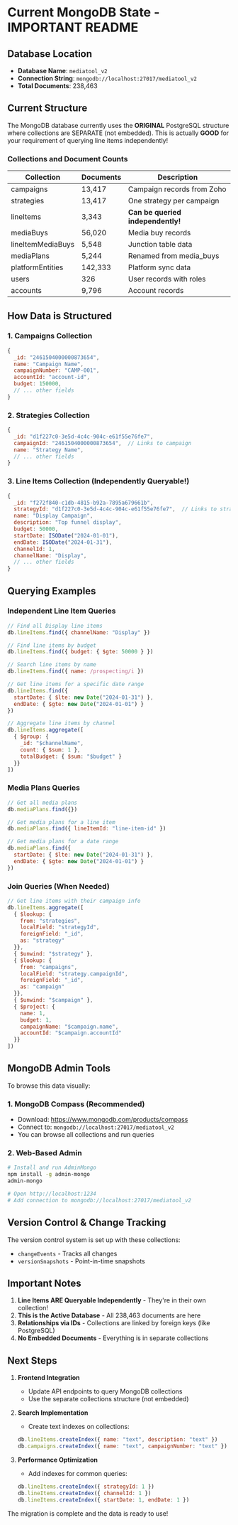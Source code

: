# Current MongoDB State - IMPORTANT README

## Database Location
- **Database Name**: `mediatool_v2`
- **Connection String**: `mongodb://localhost:27017/mediatool_v2`
- **Total Documents**: 238,463

## Current Structure

The MongoDB database currently uses the **ORIGINAL** PostgreSQL structure where collections are SEPARATE (not embedded). This is actually **GOOD** for your requirement of querying line items independently!

### Collections and Document Counts

| Collection | Documents | Description |
|------------|-----------|-------------|
| campaigns | 13,417 | Campaign records from Zoho |
| strategies | 13,417 | One strategy per campaign |
| lineItems | 3,343 | **Can be queried independently!** |
| mediaBuys | 56,020 | Media buy records |
| lineItemMediaBuys | 5,548 | Junction table data |
| mediaPlans | 5,244 | Renamed from media_buys |
| platformEntities | 142,333 | Platform sync data |
| users | 326 | User records with roles |
| accounts | 9,796 | Account records |

## How Data is Structured

### 1. Campaigns Collection
```javascript
{
  _id: "2461504000000873654",
  name: "Campaign Name",
  campaignNumber: "CAMP-001",
  accountId: "account-id",
  budget: 150000,
  // ... other fields
}
```

### 2. Strategies Collection
```javascript
{
  _id: "d1f227c0-3e5d-4c4c-904c-e61f55e76fe7",
  campaignId: "2461504000000873654",  // Links to campaign
  name: "Strategy Name",
  // ... other fields
}
```

### 3. Line Items Collection (Independently Queryable!)
```javascript
{
  _id: "f272f840-c1db-4815-b92a-7895a679661b",
  strategyId: "d1f227c0-3e5d-4c4c-904c-e61f55e76fe7",  // Links to strategy
  name: "Display Campaign",
  description: "Top funnel display",
  budget: 50000,
  startDate: ISODate("2024-01-01"),
  endDate: ISODate("2024-01-31"),
  channelId: 1,
  channelName: "Display",
  // ... other fields
}
```

## Querying Examples

### Independent Line Item Queries

```javascript
// Find all Display line items
db.lineItems.find({ channelName: "Display" })

// Find line items by budget
db.lineItems.find({ budget: { $gte: 50000 } })

// Search line items by name
db.lineItems.find({ name: /prospecting/i })

// Get line items for a specific date range
db.lineItems.find({
  startDate: { $lte: new Date("2024-01-31") },
  endDate: { $gte: new Date("2024-01-01") }
})

// Aggregate line items by channel
db.lineItems.aggregate([
  { $group: {
    _id: "$channelName",
    count: { $sum: 1 },
    totalBudget: { $sum: "$budget" }
  }}
])
```

### Media Plans Queries

```javascript
// Get all media plans
db.mediaPlans.find({})

// Get media plans for a line item
db.mediaPlans.find({ lineItemId: "line-item-id" })

// Get media plans for a date range
db.mediaPlans.find({
  startDate: { $lte: new Date("2024-01-31") },
  endDate: { $gte: new Date("2024-01-01") }
})
```

### Join Queries (When Needed)

```javascript
// Get line items with their campaign info
db.lineItems.aggregate([
  { $lookup: {
    from: "strategies",
    localField: "strategyId",
    foreignField: "_id",
    as: "strategy"
  }},
  { $unwind: "$strategy" },
  { $lookup: {
    from: "campaigns",
    localField: "strategy.campaignId",
    foreignField: "_id",
    as: "campaign"
  }},
  { $unwind: "$campaign" },
  { $project: {
    name: 1,
    budget: 1,
    campaignName: "$campaign.name",
    accountId: "$campaign.accountId"
  }}
])
```

## MongoDB Admin Tools

To browse this data visually:

### 1. MongoDB Compass (Recommended)
- Download: https://www.mongodb.com/products/compass
- Connect to: `mongodb://localhost:27017/mediatool_v2`
- You can browse all collections and run queries

### 2. Web-Based Admin
```bash
# Install and run AdminMongo
npm install -g admin-mongo
admin-mongo

# Open http://localhost:1234
# Add connection to mongodb://localhost:27017/mediatool_v2
```

## Version Control & Change Tracking

The version control system is set up with these collections:
- `changeEvents` - Tracks all changes
- `versionSnapshots` - Point-in-time snapshots

## Important Notes

1. **Line Items ARE Queryable Independently** - They're in their own collection!
2. **This is the Active Database** - All 238,463 documents are here
3. **Relationships via IDs** - Collections are linked by foreign keys (like PostgreSQL)
4. **No Embedded Documents** - Everything is in separate collections

## Next Steps

1. **Frontend Integration**
   - Update API endpoints to query MongoDB collections
   - Use the separate collections structure (not embedded)

2. **Search Implementation**
   - Create text indexes on collections:
   ```javascript
   db.lineItems.createIndex({ name: "text", description: "text" })
   db.campaigns.createIndex({ name: "text", campaignNumber: "text" })
   ```

3. **Performance Optimization**
   - Add indexes for common queries:
   ```javascript
   db.lineItems.createIndex({ strategyId: 1 })
   db.lineItems.createIndex({ channelId: 1 })
   db.lineItems.createIndex({ startDate: 1, endDate: 1 })
   ```

The migration is complete and the data is ready to use!